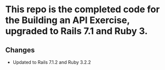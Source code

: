 # This repo is the completed code for the Building an API Exercise, upgraded to Rails 7.1 and Ruby 3.

## Changes

* Updated to Rails 7.1.2 and Ruby 3.2.2